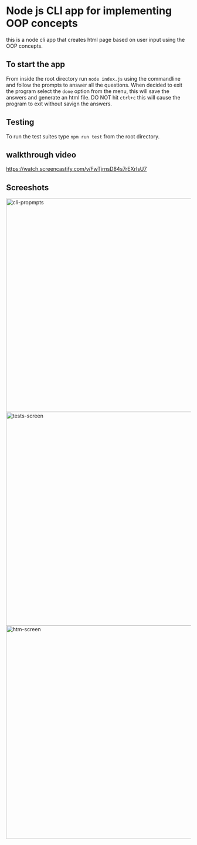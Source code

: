 # Node js CLI app for implementing OOP concepts
this is a node cli app that creates html page based on user input using the OOP concepts.

## To start the app
From inside the root directory run ```node index.js``` using the commandline and follow the prompts to answer all the questions.
When decided to exit the program select the ```done``` option from the menu, this will save the answers and generate an html file. DO NOT hit ```ctrl+c```  this will cause the program to exit without savign the answers.

## Testing
To run the test suites type ```npm run test``` from the root directory.

## walkthrough video
https://watch.screencastify.com/v/FwTjrnsD84s7rEXrIsU7 


## Screeshots

<img width="580" alt="cli-propmpts" src="https://user-images.githubusercontent.com/91281668/145691893-8c6da29c-2d6b-42bc-ad6a-3c1c2e419263.png">

<img width="580" alt="tests-screen" src="https://user-images.githubusercontent.com/91281668/145691709-a7e11e9d-c59e-40be-aa5b-f86674649a20.png">

<img width="580" alt="htm-screen" src="https://user-images.githubusercontent.com/91281668/145691847-b976fb84-111b-49de-ac24-84c745456d21.png">
